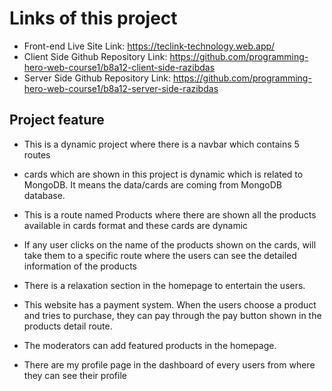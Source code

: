 # Links of this project
* Front-end Live Site Link: https://teclink-technology.web.app/
* Client Side Github Repository Link: https://github.com/programming-hero-web-course1/b8a12-client-side-razibdas
* Server Side Github Repository Link: https://github.com/programming-hero-web-course1/b8a12-server-side-razibdas

## Project feature
* This is a dynamic project where there is a navbar which contains 5 routes

* cards which are shown in this project is dynamic which is related to MongoDB. It means the data/cards are coming from MongoDB database.

 * This is a route named Products where there are shown all the products available in cards format and these cards are dynamic

* If any user clicks on the name of the products shown on the cards, will take them to a specific route where the users can see the detailed information of the products

 * There is a relaxation section in the homepage to entertain the users.

* This website has a payment system. When the users choose a product and tries to purchase, they can pay through the pay button shown in the products detail route.

* The moderators can add featured products in the homepage.

* There are my profile page in the dashboard of every users from where they can see their profile
